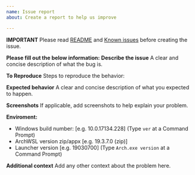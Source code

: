 ```yaml
---
name: Issue report
about: Create a report to help us improve

---
```


**IMPORTANT**
Please read [README](https://github.com/yuk7/ArchWSL/blob/master/README.md) and [Known issues](https://github.com/yuk7/ArchWSL/wiki/Known-issues) before creating the issue.

**Please fill out the below information:**
**Describe the issue**
A clear and concise description of what the bug is.

**To Reproduce**
Steps to reproduce the behavior:

**Expected behavior**
A clear and concise description of what you expected to happen.

**Screenshots**
If applicable, add screenshots to help explain your problem.

**Enviroment:**
 - Windows build number: [e.g. 10.0.17134.228] (Type `ver` at a Command Prompt)
 - ArchWSL version zip/appx [e.g. 19.3.7.0 (zip)]
 - Launcher version [e.g. 19030700] (Type `Arch.exe version` at a Command Prompt)

**Additional context**
Add any other context about the problem here.
